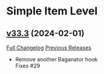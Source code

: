 # Simple Item Level

## [v33.3](https://github.com/kemayo/wow-simpleitemlevel/tree/v33.3) (2024-02-01)
[Full Changelog](https://github.com/kemayo/wow-simpleitemlevel/compare/v33.2...v33.3) [Previous Releases](https://github.com/kemayo/wow-simpleitemlevel/releases)

- Remove another Baganator hook  
    Fixes #29  
